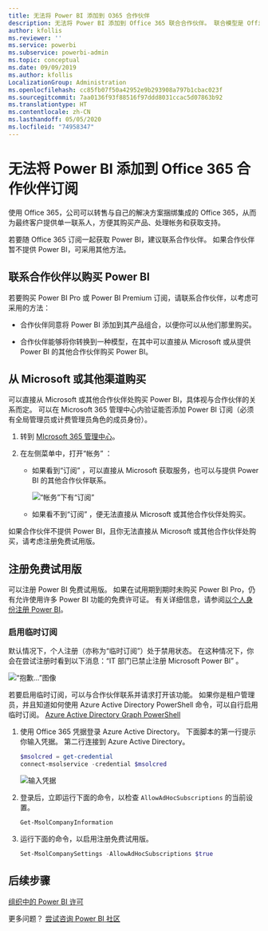 ```yaml
---
title: 无法将 Power BI 添加到 O365 合作伙伴
description: 无法将 Power BI 添加到 Office 365 联合合作伙伴。 联合模型是 Office 365 使用的购买模型。
author: kfollis
ms.reviewer: ''
ms.service: powerbi
ms.subservice: powerbi-admin
ms.topic: conceptual
ms.date: 09/09/2019
ms.author: kfollis
LocalizationGroup: Administration
ms.openlocfilehash: cc85fb07f50a42952e9b293908a797b1cbac023f
ms.sourcegitcommit: 7aa0136f93f88516f97ddd8031ccac5d07863b92
ms.translationtype: HT
ms.contentlocale: zh-CN
ms.lasthandoff: 05/05/2020
ms.locfileid: "74958347"
---
```

# <a name="unable-to-add-power-bi-to-office-365-partner-subscription"></a>无法将 Power BI 添加到 Office 365 合作伙伴订阅

使用 Office 365，公司可以转售与自己的解决方案捆绑集成的 Office 365，从而为最终客户提供单一联系人，方便其购买产品、处理帐务和获取支持。

若要随 Office 365 订阅一起获取 Power BI，建议联系合作伙伴。 如果合作伙伴暂不提供 Power BI，可采用其他方法。

## <a name="work-with-your-partner-to-purchase-power-bi"></a>联系合作伙伴以购买 Power BI

若要购买 Power BI Pro 或 Power BI Premium 订阅，请联系合作伙伴，以考虑可采用的方法：

* 合作伙伴同意将 Power BI 添加到其产品组合，以便你可以从他们那里购买。

* 合作伙伴能够将你转换到一种模型，在其中可以直接从 Microsoft 或从提供 Power BI 的其他合作伙伴购买 Power BI。

## <a name="purchase-from-microsoft-or-another-channel"></a>从 Microsoft 或其他渠道购买

可以直接从 Microsoft 或其他合作伙伴处购买 Power BI，具体视与合作伙伴的关系而定。 可以在 Microsoft 365 管理中心内验证能否添加 Power BI 订阅（必须有全局管理员或计费管理员角色的成员身份）。

1. 转到 [MIcrosoft 365 管理中心](https://admin.microsoft.com/AdminPortal/Home#/homepage)。

1. 在左侧菜单中，打开“帐务”  ：

    * 如果看到“订阅”  ，可以直接从 Microsoft 获取服务，也可以与提供 Power BI 的其他合作伙伴联系。

        ![“帐务”下有“订阅”](media/service-admin-syndication-partner/billingsub.png)

    * 如果看不到“订阅”  ，便无法直接从 Microsoft 或其他合作伙伴处购买。

如果合作伙伴不提供 Power BI，且你无法直接从 Microsoft 或其他合作伙伴处购买，请考虑注册免费试用版。

## <a name="sign-up-for-a-free-trial"></a>注册免费试用版

可以注册 Power BI 免费试用版。 如果在试用期到期时未购买 Power BI Pro，仍有允许使用许多 Power BI 功能的免费许可证。 有关详细信息，请参阅[以个人身份注册 Power BI](service-self-service-signup-for-power-bi.md)。

### <a name="enable-ad-hoc-subscriptions"></a>启用临时订阅

默认情况下，个人注册（亦称为“临时订阅”）处于禁用状态。 在这种情况下，你会在尝试注册时看到以下消息：“IT 部门已禁止注册 Microsoft Power BI”  。

![“抱歉...”图像](media/service-admin-syndication-partner/sorry.png)

若要启用临时订阅，可以与合作伙伴联系并请求打开该功能。 如果你是租户管理员，并且知道如何使用 Azure Active Directory PowerShell 命令，可以自行启用临时订阅。 [Azure Active Directory Graph PowerShell](/powershell/azure/active-directory/install-adv2/)

1. 使用 Office 365 凭据登录 Azure Active Directory。 下面脚本的第一行提示你输入凭据。 第二行连接到 Azure Active Directory。

    ```powershell
    $msolcred = get-credential
    connect-msolservice -credential $msolcred
    ```

    ![输入凭据](media/service-admin-syndication-partner/aad-signin.png)

1. 登录后，立即运行下面的命令，以检查 `AllowAdHocSubscriptions` 的当前设置。

    ```powershell
    Get-MsolCompanyInformation
    ```

1. 运行下面的命令，以启用注册免费试用版。

    ```powershell
    Set-MsolCompanySettings -AllowAdHocSubscriptions $true
    ```

## <a name="next-steps"></a>后续步骤

[组织中的 Power BI 许可](service-admin-licensing-organization.md)

更多问题？ [尝试咨询 Power BI 社区](https://community.powerbi.com/)